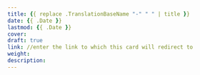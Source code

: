 ```yaml
---
title: {{ replace .TranslationBaseName "-" " " | title }}
date: {{ .Date }}
lastmod: {{ .Date }}
cover: 
draft: true
link: //enter the link to which this card will redirect to
weight:
description:
---
```

